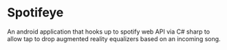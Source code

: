 # Spotifeye
An android application that hooks up to spotify web API via C# sharp to allow tap to drop augmented reality equalizers based on an incoming song.
